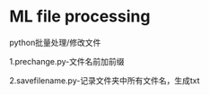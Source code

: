 # ML file processing
 python批量处理/修改文件
 
1.prechange.py-文件名前加前缀

2.savefilename.py-记录文件夹中所有文件名，生成txt
